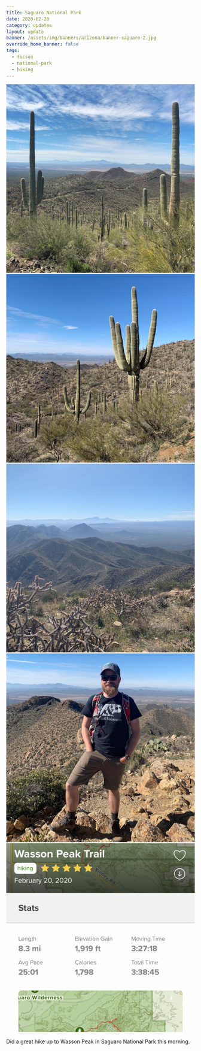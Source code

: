 ```yaml
---
title: Saguaro National Park
date: 2020-02-20
category: updates
layout: update
banner: /assets/img/banners/arizona/banner-saguaro-2.jpg
override_home_banner: false
tags:
  - tucson
  - national-park
  - hiking
---
```


<div class="img-slider">
    <img src="/assets/img/updates/arizona/saguaro-np/saguaro-1.jpg">
    <img src="/assets/img/updates/arizona/saguaro-np/saguaro-2.jpg">
    <img src="/assets/img/updates/arizona/saguaro-np/saguaro-3.jpg">
    <img src="/assets/img/updates/arizona/saguaro-np/saguaro-4.jpg">
    <img src="/assets/img/updates/arizona/saguaro-np/saguaro-5-map.png">
</div>

<p class="text-center">
    Did a great hike up to Wasson Peak in Saguaro National Park this morning.
</p>
